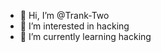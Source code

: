 - 👋 Hi, I’m @Trank-Two
- 👀 I’m interested in hacking
- 🌱 I’m currently learning hacking

<!---
Trank-Two/Trank-Two is a ✨ special ✨ repository because its `README.md` (this file) appears on your GitHub profile.
You can click the Preview link to take a look at your changes.
--->
